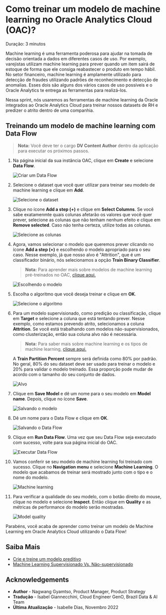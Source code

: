 # Como treinar um modelo de machine learning no Oracle Analytics Cloud (OAC)?

Duração: 3 minutos

Machine learning é uma ferramenta poderosa para ajudar na tomada de decisão orientada a dados em diferentes casos de uso. Por exemplo, varejistas utilizam machine learning para prever quando um item sairá de estoque de forma que ele consiga reabastecer o produto em tempo hábil. No setor financeiro, machine learning é amplamente utilizado para detecção de fraudes utilizando padrões de reconhecimento e detecção de anomalias. Esses dois são alguns dos vários casos de uso possíveis e o Oracle Analytics te entrega as ferramentas para realizá-los.

Nessa sprint, nós usaremos as ferramentas de machine learning da Oracle integrados ao Oracle Analytics Cloud para treinar nossos datasets de RH e predizer o atrito dentro de uma companhia.

## Treinando um modelo de machine learning com Data Flow
>**Nota:** Você deve ter o cargo **DV Content Author** dentro da aplicação para executar os próximos passos.

1. Na página inicial da sua instância OAC, clique em **Create** e selecione **Data Flow**.

    ![Criar um Data Flow](images/create-df.png)

2. Selecione o dataset que você quer utilizar para treinar seu modelo de machine learning e clique em **Add**.

    ![Selecione o dataset](images/select-data.png)

3. Clique no ícone **Add a step (+)** e clique em  **Select Columns**. Se você sabe exatamenmte quais colunas afetarão os valores que você quer prever, selecione as colunas que não tenham nenhum efeito e clique em **Remove selected**. Caso não tenha certeza, utilize todas as colunas.
   
    ![Selecione as colunas](images/select-columns.png)

4. Agora, vamos selecionar o modelo que queremos prever clicando no ícone **Add a step (+)** e escolhendo o modelo apropriado para o seu caso. Nesse exemplo, já que nosso alvo é "Attrition", que é um classificador binário, nós selecionamos a opção **Train Binary Classifier**.

    >**Nota:** Para aprender mais sobre modelos de machine learning pré-treinados no OAC, [clique aqui.](https://docs.oracle.com/en/cloud/paas/analytics-cloud/acubi/create-and-use-oracle-analytics-predictive-models.html#GUID-97826D44-5785-48F2-BB1E-4709327ADB8B)

    ![Escolhendo o modelo](images/choose-model.png)

 1. Escolha o algoritmo que você deseja treinar e clique em **OK**.

     ![Selecione o algoritmo](images/select-algorithm.png)

5. Para um modelo supervisionado, como predição ou classificação, clique em **Target** e selecione a coluna que está tentando prever. Nesse exemplo, como estamos prevendo atrito, selecionamos a coluna **Attrition**. Se você está trabalhando com modelos não-supervisionados, como clusterização, então sua coluna alvo não é necessária.

    >**Nota:** Para saber mais sobre machine learning e os tipos de machine learning, [clique aqui.](https://www.oracle.com/data-science/machine-learning/what-is-machine-learning/)

    A **Train Partition Percent** sempre será definida como 80% por padrão. No geral, 80% do seu dataset deve ser usado para treinar o modelo e 20% para validar o modelo treinado. Essa proporção pode mudar de acordo com o tamanho do seu conjunto de dados.

     ![Alvo](images/target.png)

6. Clique em **Save Model** e dê um nome para o seu modelo em **Model name**. Depois, clique no ícone **Save**.

     ![Salvando o modelo](images/save-model.png)


7. Dê um nome para o Data Flow e clique em **OK**.

     ![Salvando o Data Flow](images/save-df.png)

8. Clique em **Run Data Flow**. Uma vez que seu Data Flow seja executado com sucesso, volte para sua página inicial do OAC.

     ![Executar Data Flow](images/run-df.png)

9.  Vamos conferir se seu modelo de machine learning foi treinado com sucesso. Clique no **Navigation menu** e selecione **Machine Learning**. O modelo que acabamos de treinar será mostrado junto com o tipo e o nome do modelo.

     ![Machine learning](images/machine-learning.png)

10. Para verificar a qualidade do seu modelo, com o botão direito do mouse, clique no modelo e selecione **Inspect**. Então clique em  **Quality** e as métricas de performance do modelo serão mostradas.

     ![Model quality](images/model-quality.png)

Parabéns, você acaba de aprender como treinar um modelo de Machine Learning em Oracle Analytics Cloud utilizando o  Data Flow!

## Saiba Mais
* [Crie e treine um modelo preditivo](https://docs.oracle.com/en/cloud/paas/analytics-cloud/acubi/create-and-use-oracle-analytics-predictive-models.html#GUID-533DCE34-CBFC-490F-BCAA-A0F99BAB6B10)
* [Machine Learning Supervisionado Vs. Não-supervisionado](https://blogs.oracle.com/ai-and-datascience/post/supervised-vs-unsupervised-machine-learning)

## Acknowledgements
* **Author** - Nagwang Gyamtso, Product Manager, Product Strategy
* **Tradução** - Isabel Giannecchini, Cloud Engineer GenO, Brazil Data & AI Team
* **Última Atualização** - Isabelle Dias, Novembro 2022
